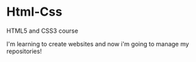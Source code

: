 # Html-Css
 HTML5 and CSS3 course 

 
 I'm learning to create websites and now i'm going to manage my repositories!
